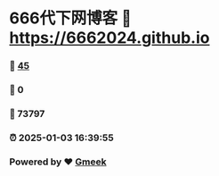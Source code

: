 # 666代下网博客 :link: https://6662024.github.io 
### :page_facing_up: [45](https://6662024.github.io/tag.html) 
### :speech_balloon: 0 
### :hibiscus: 73797 
### :alarm_clock: 2025-01-03 16:39:55 
### Powered by :heart: [Gmeek](https://github.com/Meekdai/Gmeek)

